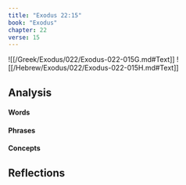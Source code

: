 ```yaml
---
title: "Exodus 22:15"
book: "Exodus"
chapter: 22
verse: 15
---
```

![[/Greek/Exodus/022/Exodus-022-015G.md#Text]]
![[/Hebrew/Exodus/022/Exodus-022-015H.md#Text]]

## Analysis

#### Words

#### Phrases

#### Concepts

## Reflections
